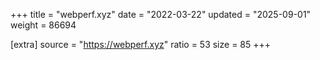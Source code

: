 +++
title = "webperf.xyz"
date = "2022-03-22"
updated = "2025-09-01"
weight = 86694

[extra]
source = "https://webperf.xyz"
ratio = 53
size = 85
+++
